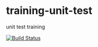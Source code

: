 # training-unit-test
unit test training

[![Build Status](https://travis-ci.org/bliblidotcom/training-unit-test.svg?branch=master)](https://travis-ci.org/bliblidotcom/training-unit-test)
